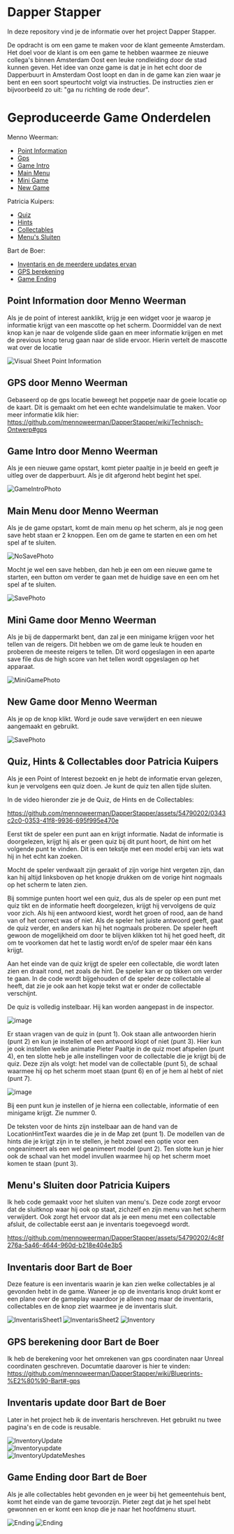 # Dapper Stapper

In deze repository vind je de informatie over het project Dapper Stapper.

De opdracht is om een game te maken voor de klant gemeente Amsterdam. Het doel voor de klant is om een game te hebben waarmee ze nieuwe collega's binnen Amsterdam Oost een leuke rondleiding door de stad kunnen geven.
Het idee van onze game is dat je in het echt door de Dapperbuurt in Amsterdam Oost loopt en dan in de game kan zien waar je bent en een soort speurtocht volgt via instructies. De instructies zien er bijvoorbeeld zo uit: "ga nu richting de rode deur". 

# Geproduceerde Game Onderdelen
  
Menno Weerman:
  * [Point Information](https://github.com/mennoweerman/DapperStapper/wiki/Blueprints#bp_pointofinterest)
  * [Gps](https://github.com/mennoweerman/DapperStapper/wiki/Blueprints#topdowncharacter)
  * [Game Intro](https://github.com/mennoweerman/DapperStapper/wiki/Blueprints#wbp_gameintro)
  * [Main Menu](https://github.com/mennoweerman/DapperStapper/wiki/Blueprints#wbp_mainmenu)
  * [Mini Game](https://github.com/mennoweerman/DapperStapper/wiki/Blueprints#wbp_minigame)
  * [New Game](https://github.com/mennoweerman/DapperStapper/wiki/Blueprints#wbp_newgame)
      

Patricia Kuipers:
  * [Quiz](https://github.com/mennoweerman/DapperStapper/wiki/Blueprints#bp_quizmanager)
  * [Hints](https://github.com/mennoweerman/DapperStapper/wiki/Blueprints#bp_mapspline)
  * [Collectables](https://github.com/mennoweerman/DapperStapper/wiki/Blueprints#wbp_collectableacquired)
  * [Menu's Sluiten](https://github.com/mennoweerman/DapperStapper/wiki/Blueprints#wbp_closebutton)
    
Bart de Boer:
  * [Inventaris en de meerdere updates ervan](https://github.com/mennoweerman/DapperStapper/wiki/Blueprints#bp_inventory)
  * [GPS berekening](https://github.com/mennoweerman/DapperStapper/wiki/Blueprints#topdowncharacter)
  * [Game Ending](https://github.com/mennoweerman/DapperStapper/wiki/Blueprints#bp_pointofinterest)

## Point Information door Menno Weerman

Als je de point of interest aanklikt, krijg je een widget voor je waarop je informatie krijgt van een mascotte op het scherm. Doormiddel van de next knop kan je naar de volgende slide gaan en meer informatie krijgen en met de previous knop terug gaan naar de slide ervoor. Hierin vertelt de mascotte wat over de locatie

![Visual Sheet Point Information](https://github.com/mennoweerman/OostQuest/assets/70953228/2c3aec7a-5492-426b-9afd-2e60cb7e2ae2)

## GPS door Menno Weerman

Gebaseerd op de gps locatie beweegt het poppetje naar de goeie locatie op de kaart. Dit is gemaakt om het een echte wandelsimulatie te maken. Voor meer informatie klik hier: https://github.com/mennoweerman/DapperStapper/wiki/Technisch-Ontwerp#gps


## Game Intro door Menno Weerman

Als je een nieuwe game opstart, komt pieter paaltje in je beeld en geeft je uitleg over de dapperbuurt. Als je dit afgerond hebt begint het spel.

![GameIntroPhoto](https://github.com/mennoweerman/DapperStapper/assets/70953228/340fedc5-3860-4f86-8f65-fdcccfbdf183)

## Main Menu door Menno Weerman

Als je de game opstart, komt de main menu op het scherm, als je nog geen save hebt staan er 2 knoppen. Een om de game te starten en een om het spel af te sluiten. 

![NoSavePhoto](https://github.com/mennoweerman/DapperStapper/assets/70953228/76e5ce1a-e010-49dc-937e-91bb83e1ed53)

Mocht je wel een save hebben, dan heb je een om een nieuwe game te starten, een button om verder te gaan met de huidige save en een om het spel af te sluiten.

![SavePhoto](https://github.com/mennoweerman/DapperStapper/assets/70953228/6acbf850-5b77-4a6b-ad81-f83a96487fcc)

## Mini Game door Menno Weerman

Als je bij de dappermarkt bent, dan zal je een minigame krijgen voor het tellen van de reigers. Dit hebben we om de game leuk te houden en proberen de meeste reigers te tellen. Dit word opgeslagen in een aparte save file dus de high score van het tellen wordt opgeslagen op het apparaat.

![MiniGamePhoto](https://github.com/mennoweerman/DapperStapper/assets/70953228/366c2413-93b6-46c1-a544-133153f3a3c7)

## New Game door Menno Weerman

Als je op de knop klikt. Word je oude save verwijdert en een nieuwe aangemaakt en gebruikt.

![SavePhoto](https://github.com/mennoweerman/DapperStapper/assets/70953228/9de1868d-102a-4758-a391-86ae821ad165)

## Quiz, Hints & Collectables door Patricia Kuipers

Als je een Point of Interest bezoekt en je hebt de informatie ervan gelezen, kun je vervolgens een quiz doen. Je kunt de quiz ten allen tijde sluiten. 

In de video hieronder zie je de Quiz, de Hints en de Collectables:

https://github.com/mennoweerman/DapperStapper/assets/54790202/0343c2c0-0353-41f8-9936-695f995e470e

Eerst tikt de speler een punt aan en krijgt informatie. Nadat de informatie is doorgelezen, krijgt hij als er geen quiz bij dit punt hoort, de hint om het volgende punt te vinden. Dit is een tekstje met een model erbij van iets wat hij in het echt kan zoeken.

Mocht de speler verdwaalt zijn geraakt of zijn vorige hint vergeten zijn, dan kan hij altijd linksboven op het knopje drukken om de vorige hint nogmaals op het scherm te laten zien.

Bij sommige punten hoort wel een quiz, dus als de speler op een punt met quiz tikt en de informatie heeft doorgelezen, krijgt hij vervolgens de quiz voor zich. Als hij een antwoord kiest, wordt het groen of rood, aan de hand van of het correct was of niet. Als de speler het juiste antwoord geeft, gaat de quiz verder, en anders kan hij het nogmaals proberen. De speler heeft gewoon de mogelijkheid om door te blijven klikken tot hij het goed heeft, dit om te voorkomen dat het te lastig wordt en/of de speler maar één kans krijgt. 

Aan het einde van de quiz krijgt de speler een collectable, die wordt laten zien en draait rond, net zoals de hint. De speler kan er op tikken om verder te gaan. In de code wordt bijgehouden of de speler deze collectable al heeft, dat zie je ook aan het kopje tekst wat er onder de collectable verschijnt. 

De quiz is volledig instelbaar. Hij kan worden aangepast in de inspector.

![image](https://github.com/mennoweerman/DapperStapper/assets/54790202/7a343eb4-7637-4b0e-a6f9-c50aa5ffd6d9)

Er staan vragen van de quiz in (punt 1). Ook staan alle antwoorden hierin (punt 2) en kun je instellen of een antwoord klopt of niet (punt 3). Hier kun je ook instellen welke animatie Pieter Paaltje in de quiz moet afspelen (punt 4), en ten slotte heb je alle instellingen voor de collectable die je krijgt bij de quiz. Deze zijn als volgt: het model van de collectable (punt 5), de schaal waarmee hij op het scherm moet staan (punt 6) en of je hem al hebt of niet (punt 7). 

![image](https://github.com/mennoweerman/DapperStapper/assets/54790202/c1d6a021-1596-4a74-917f-e149036c7e1e)

Bij een punt kun je instellen of je hierna een collectable, informatie of een minigame krijgt. Zie nummer 0.

De teksten voor de hints zijn instelbaar aan de hand van de LocationHintText waardes die je in de Map zet (punt 1). De modellen van de hints die je krijgt zijn in te stellen, je hebt zowel een optie voor een ongeanimeert als een wel geanimeert model (punt 2). Ten slotte kun je hier ook de schaal van het model invullen waarmee hij op het scherm moet komen te staan (punt 3).

## Menu's Sluiten door Patricia Kuipers

Ik heb code gemaakt voor het sluiten van menu's. Deze code zorgt ervoor dat de sluitknop waar hij ook op staat, zichzelf en zijn menu van het scherm verwijdert. Ook zorgt het ervoor dat als je een menu met een collectable afsluit, de collectable eerst aan je inventaris toegevoegd wordt.

https://github.com/mennoweerman/DapperStapper/assets/54790202/4c8f276a-5a46-4644-960d-b218e404e3b5

## Inventaris door Bart de Boer

Deze feature is een inventaris waarin je kan zien welke collectables je al gevonden hebt in de game. Waneer je op de inventaris knop drukt komt er een plane over de gameplay waardoor je alleen nog maar de inventaris, collectables en de knop ziet waarmee je de inventaris sluit.

![InventarisSheet1](https://github.com/mennoweerman/DapperStapper/assets/70643398/b0c98dbb-72f7-405b-a611-5004b5b840dc)
![InventarisSheet2](https://github.com/mennoweerman/DapperStapper/assets/70643398/4975c33d-0bf5-47fc-a4f0-c756c080409c)
![Inventory](https://github.com/mennoweerman/DapperStapper/assets/70643398/7028ed6b-d269-484c-828a-e3033ea400df)

## GPS berekening door Bart de Boer  

Ik heb de berekening voor het omrekenen van gps coordinaten naar Unreal coordinaten geschreven. Documtatie daarover is hier te vinden: https://github.com/mennoweerman/DapperStapper/wiki/Blueprints-%E2%80%90-Bart#-gps


## Inventaris update door Bart de Boer

Later in het project heb ik de inventaris herschreven. Het gebruikt nu twee pagina's en de code is reusable.

![InventoryUpdate](https://github.com/mennoweerman/DapperStapper/assets/70643398/a074018e-464c-4252-872b-4e25a9730967)  
![Inventoryupdate](https://github.com/mennoweerman/DapperStapper/assets/70643398/e0afd120-6056-42ba-bd23-dc6fdf76a6c8)  
![InventoryUpdateMeshes](https://github.com/mennoweerman/DapperStapper/assets/70643398/63b55e43-386b-45f3-9e54-42e4d8d29d70)


## Game Ending door Bart de Boer

Als je alle collectables hebt gevonden en je weer bij het gemeentehuis bent, komt het einde van de game tevoorzijn. Pieter zegt dat je het spel hebt gewonnen en er komt een knop die je naar het hoofdmenu stuurt.

![Ending](https://github.com/mennoweerman/DapperStapper/assets/70643398/e1018bbe-532d-41c9-a2c0-c393bd55a15f)
![Ending](https://github.com/mennoweerman/DapperStapper/assets/70643398/7b388df2-36de-4442-b329-5ff5af401265)
